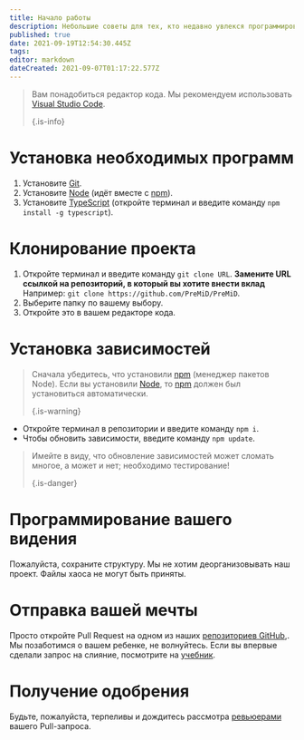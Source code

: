 ```yaml
---
title: Начало работы
description: Небольшие советы для тех, кто недавно увлекся программированием
published: true
date: 2021-09-19T12:54:30.445Z
tags:
editor: markdown
dateCreated: 2021-09-07T01:17:22.577Z
---
```


> Вам понадобиться редактор кода. Мы рекомендуем использовать [Visual Studio Code](https://code.visualstudio.com/). 
> 
> {.is-info}

# Установка необходимых программ
1. Установите [Git](https://git-scm.com/).
2. Установите [Node](https://nodejs.org/ru/) (идёт вместе с [npm](https://www.npmjs.com/)).
3. Установите [TypeScript](https://www.typescriptlang.org/index.html#download-links) (откройте терминал и введите команду `npm install -g typescript`).

# Клонирование проекта
1. Откройте терминал и введите команду `git clone URL`. **Замените URL ссылкой на репозиторий, в который вы хотите внести вклад** Например: `git clone https://github.com/PreMiD/PreMiD`.
2. Выберите папку по вашему выбору.
3. Откройте это в вашем редакторе кода.

# Установка зависимостей
> Сначала убедитесь, что установили [npm](https://www.npmjs.com/) (менеджер пакетов Node). Если вы установили [Node](https://nodejs.org/ru/), то [npm](https://www.npmjs.com/) должен был установиться автоматически. 
> 
> {.is-warning}

- Откройте терминал в репозитории и введите команду `npm i`.
- Чтобы обновить зависимости, введите команду `npm update`.

> Имейте в виду, что обновление зависимостей может сломать многое, а может и нет; необходимо тестирование! 
> 
> {.is-danger}

# Программирование вашего видения
Пожалуйста, сохраните структуру. Мы не хотим деорганизовывать наш проект. Файлы хаоса не могут быть приняты.

# Отправка вашей мечты
Просто откройте Pull Request на одном из наших [репозиториев GitHub,](https://github.com/PreMiD/). Мы позаботимся о вашем ребенке, не волнуйтесь. Если вы впервые сделали запрос на слияние, посмотрите на [учебник](https://help.github.com/en/articles/creating-a-pull-request).

# Получение одобрения
Будьте, пожалуйста, терпеливы и дождитесь рассмотра [ревьюерами](https://docs.premid.app/ru/dev/presence/guidelines#presence-reviewers) вашего Pull-запроса.
